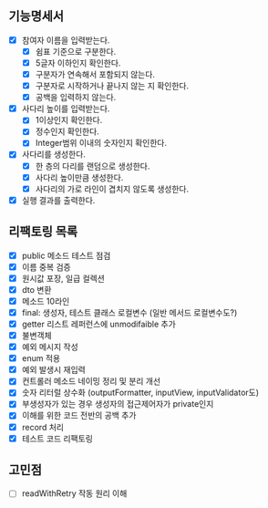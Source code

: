 ## 기능명세서
- [x] 참여자 이름을 입력받는다.
  - [x] 쉼표 기준으로 구분한다.
  - [x] 5글자 이하인지 확인한다.
  - [x] 구분자가 연속해서 포함되지 않는다.
  - [x] 구분자로 시작하거나 끝나지 않는 지 확인한다.
  - [x] 공백을 입력하지 않는다.
- [x] 사다리 높이를 입력받는다.
  - [x] 1이상인지 확인한다.
  - [x] 정수인지 확인한다.
  - [x] Integer범위 이내의 숫자인지 확인한다.
- [x] 사다리를 생성한다.
  - [X] 한 층의 다리를 랜덤으로 생성한다.
  - [x] 사다리 높이만큼 생성한다.
  - [x] 사다리의 가로 라인이 겹치지 않도록 생성한다.
- [x] 실행 결과를 출력한다.

## 리팩토링 목록
- [x] public 메소드 테스트 점검
- [x] 이름 중복 검증
- [x] 원시값 포장, 일급 컬렉션
- [X] dto 변환
- [x] 메소드 10라인
- [x] final: 생성자, 테스트 클래스 로컬변수 (일반 메서드 로컬변수도?) 
- [x] getter 리스트 레퍼런스에 unmodifaible 추가
- [x] 불변객체
- [x] 예외 메시지 작성
- [x] enum 적용
- [x] 예외 발생시 재입력
- [x] 컨트롤러 메소드 네이밍 정리 및 분리 개선
- [x] 숫자 리터럴 상수화 (outputFormatter, inputView, inputValidator도)
- [x] 부생성자가 있는 경우 생성자의 접근제어자가 private인지
- [x] 이해를 위한 코드 전반의 공백 추가
- [x] record 처리
- [x] 테스트 코드 리팩토링

## 고민점
- [ ] readWithRetry 작동 원리 이해